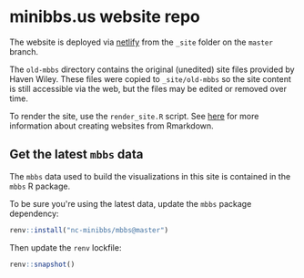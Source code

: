 # minibbs.us website repo

The website is deployed via 
[netlify](http://www.netlify.com)
from the `_site` folder on the `master` branch.

The `old-mbbs` directory contains the original (unedited) site files
provided by Haven Wiley. 
These files were copied to `_site/old-mbbs`
so the site content is still accessible via the web,
but the files may be edited or removed over time.

To render the site, use the `render_site.R` script.
See [here](https://bookdown.org/yihui/rmarkdown/websites.html)
for more information about creating websites from Rmarkdown.

## Get the latest `mbbs` data

The `mbbs` data used to build the visualizations
in this site is contained in the `mbbs` R package.

To be sure you're using the latest data,
update the `mbbs` package dependency:

```r
renv::install("nc-minibbs/mbbs@master")
```

Then update the `renv` lockfile:

```r
renv::snapshot()
```